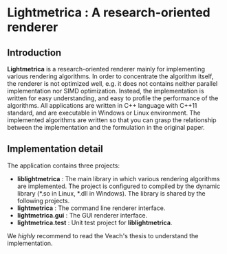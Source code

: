 
Lightmetrica : A research-oriented renderer
====================

Introduction
--------------------

**Lightmetrica** is a research-oriented renderer mainly for implementing various rendering algorithms.
In order to concentrate the algorithm itself, the renderer is not optimized well, e.g. it does not contains neither parallel implementation nor SIMD optimization. Instead, the implementation is written for easy understanding, and easy to profile the performance of the algorithms. All applications are written in C++ language with C++11 standard, and are executable in Windows or Linux environment. The implemented algorithms are written so that you can grasp the relationship between the implementation and the formulation in the original paper.

<!--
How to build
--------------------

### Windows

### Linux
-->

Implementation detail
--------------------

The application contains three projects:

- **liblightmetrica** : The main library in which various rendering algorithms are implemented. The project is configured to compiled by the dynamic library (*.so in Linux, *.dll in Windows). The library is shared by the following projects.
- **lightmetrica** : The command line renderer interface.
- **lightmetrica.gui** : The GUI renderer interface.
- **lightmetrica.test** : Unit test project for **liblightmetrica**.

We *highly* recommend to read the Veach's thesis to understand the implementation.
